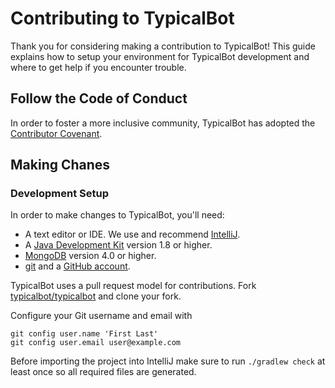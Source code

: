 # Contributing to TypicalBot

Thank you for considering making a contribution to TypicalBot! This guide explains how to setup your environment for TypicalBot development and where to get help if you encounter trouble.

## Follow the Code of Conduct

In order to foster a more inclusive community, TypicalBot has adopted the [Contributor Covenant](CODE_OF_CONDUCT.md).

## Making Chanes

### Development Setup

In order to make changes to TypicalBot, you'll need:

* A text editor or IDE. We use and recommend [IntelliJ](https://www.jetbrains.com/?from=typicalbot).
* A [Java Development Kit](https://www.oracle.com/technetwork/java/javase/downloads/index.html) version 1.8 or higher. 
* [MongoDB](https://www.mongodb.com/download-center) version 4.0 or higher.
* [git](https://git-scm.com) and a [GitHub account](https://github.com/join).

TypicalBot uses a pull request model for contributions. Fork [typicalbot/typicalbot](https://github.com/typicalbot/typicalbot) and clone your fork.

Configure your Git username and email with
```
git config user.name 'First Last'
git config user.email user@example.com
```

Before importing the project into IntelliJ make sure to run `./gradlew check` at least once so all required files are generated.